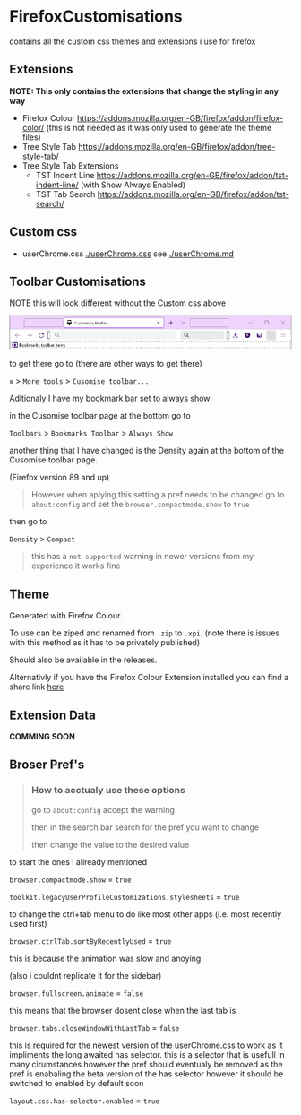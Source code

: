 # FirefoxCustomisations
contains all the custom css themes and extensions i use for firefox

## Extensions
**NOTE: This only contains the extensions that change the styling in any way**
- Firefox Colour https://addons.mozilla.org/en-GB/firefox/addon/firefox-color/ (this is not needed as it was only used to generate the theme files)
- Tree Style Tab https://addons.mozilla.org/en-GB/firefox/addon/tree-style-tab/
- Tree Style Tab Extensions
  + TST Indent Line https://addons.mozilla.org/en-GB/firefox/addon/tst-indent-line/ (with Show Always Enabled)
  + TST Tab Search https://addons.mozilla.org/en-GB/firefox/addon/tst-search/


## Custom css
- userChrome.css [./userChrome.css](./userChrome.css) see [./userChrome.md](./userChrome.md)

## Toolbar Customisations
NOTE this will look different without the Custom css above

![toolbar customisation image](./ToolbarCustomisation.png)

to get there go to (there are other ways to get there)

`≡` > `More tools` > `Cusomise toolbar...`

Aditionaly I have my bookmark bar set to always show

in the Cusomise toolbar page at the bottom go to

`Toolbars` > `Bookmarks Toolbar` > `Always Show`

another thing that I have changed is the Density again at the bottom of the Cusomise toolbar page.

(Firefox version 89 and up)
> However when aplying this setting a pref needs to be changed 
> go to `about:config` and set the `browser.compactmode.show` to `true`

then go to

`Density` > `Compact`
> this has a `not supported` warning in newer versions from my experience it works fine

## Theme
Generated with Firefox Colour.

To use can be ziped and renamed from `.zip` to `.xpi`. (note there is issues with this method as it has to be privately published)

Should also be available in the releases.

Alternativly if you have the Firefox Colour Extension installed you can find a share link [here](https://color.firefox.com/?theme=XQAAAAKTAQAAAAAAAABBKYhm849SCia9U4KEGccwS-xMDPsqvXkIbAF6EJDWcx9sS_Bi3JZGE6ZZI2STfI2PTljkk0BgVDr_x5nZIXQTNQvpV_y9uYuRVo-3iuAeC3IhKKigWxnnt8IC9aL4MJRjxEDRWMsuraA9rnFyohT3vrE9RZKNjKeaMRfWTVjoxTeTWfQ0CLgoJUAACix4S9wYQm_9woPubekmFhNQRXIkdtn6zaxqBXnfMgcORiLlZjPMmvNprd6EFCk047BSYXWX4NWj0mb8lPJbnxyaOp7tx31AR56SsGDzGsZQ-Bp2RPFvxQMZxL-85iOHOrT-8ulxog)

## Extension Data
**COMMING SOON**

## Broser Pref's
> ### How to acctualy use these options
> 
> go to `about:config` accept the warning
> 
> then in the search bar search for the pref you want to change
> 
> then change the value to the desired value

to start the ones i allready mentioned

`browser.compactmode.show` = `true`

`toolkit.legacyUserProfileCustomizations.stylesheets` = `true`

to change the ctrl+tab menu to do like most other apps (i.e. most recently used first)

`browser.ctrlTab.sortByRecentlyUsed` = `true`

this is because the animation was slow and anoying

(also i couldnt replicate it for the sidebar)

`browser.fullscreen.animate` = `false`

this means that the browser dosent close when the last tab is

`browser.tabs.closeWindowWithLastTab`	= `false`

this is required for the newest version of the userChrome.css to work as it impliments the long awaited has selector.
this is a selector that is usefull in many cirumstances however the pref should eventualy be removed as the pref is
enabaling the beta version of the has selector however it should be switched to enabled by default soon

`layout.css.has-selector.enabled` = `true`

